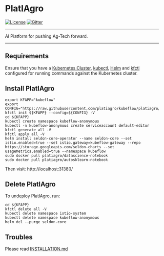 # PlatIAgro

[![License](https://img.shields.io/badge/License-Apache%202.0-blue.svg)](https://opensource.org/licenses/Apache-2.0)
[![Gitter](https://badges.gitter.im/platiagro/community.svg)](https://gitter.im/platiagro/community?utm_source=badge&utm_medium=badge&utm_campaign=pr-badge)

----

AI Platform for pushing Ag-Tech forward.

----

## Requirements

Ensure that you have a [Kubernetes Cluster](https://kubernetes.io/docs/setup/), [kubectl](https://kubernetes.io/docs/tasks/tools/install-kubectl/#install-kubectl), [Helm](https://github.com/helm/helm/blob/master/docs/install.md) and [kfctl](https://www.kubeflow.org/docs/started/getting-started/#installing-command-line-tools) configured for running commands against the Kubernetes cluster.

## Install PlatIAgro

```shell
export KFAPP="kubeflow"
export CONFIG="https://raw.githubusercontent.com/platiagro/kubeflow/platiagro/bootstrap/config/kfctl_platiagro.yaml"
kfctl init ${KFAPP} --config=${CONFIG} -V
cd ${KFAPP}
kubectl create namespace kubeflow-anonymous
kubectl -n kubeflow-anonymous create serviceaccount default-editor
kfctl generate all -V
kfctl apply all -V
helm install seldon-core-operator --name seldon-core --set istio.enabled=true --set istio.gateway=kubeflow-gateway --repo https://storage.googleapis.com/seldon-charts --set usageMetrics.enabled=true --namespace kubeflow
sudo docker pull platiagro/datascience-notebook
sudo docker pull platiagro/autosklearn-notebook

```

Then visit: http://localhost:31380/

## Delete PlatIAgro

To undeploy PlatIAgro, run:

```shell
cd ${KFAPP}
kfctl delete all -V
kubectl delete namespace istio-system
kubectl delete namespace kubeflow-anonymous
helm del --purge seldon-core
```

## Troubles

Please read [INSTALLATION.md](https://github.com/platiagro/platiagro/blob/master/INSTALLATION.md)
